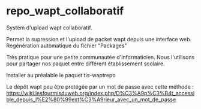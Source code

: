 # repo_wapt_collaboratif

System d'upload wapt collaboratif.

Permet la supression et l'upload de packet wapt depuis une interface web.
Regénération automatique du fichier "Packages"

Très pratique pour une petite communautée d'informaticien. 
Nous l'utilisons pour partager nos paquet entre différent établissement scolaire.

Installer au préalable le paquet tis-waptrepo

Le dépôt wapt peu être protégée par un mot de passe avec cette méthode :
   https://wiki.lesfourmisduweb.org/index.php/D%C3%A9p%C3%B4t_accessible_depuis_l%E2%80%99ext%C3%A9rieur_avec_un_mot_de_passe








